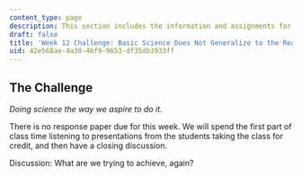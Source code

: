 ```yaml
---
content_type: page
description: This section includes the information and assignments for the week.
draft: false
title: 'Week 12 Challenge: Basic Science Does Not Generalize to the Real World'
uid: 42e568ae-4a30-4bf9-9653-df35db3933ff
---
```

## The Challenge

*Doing science the way we aspire to do it.*

There is no response paper due for this week. We will spend the first part of class time listening to presentations from the students taking the class for credit, and then have a closing discussion.

Discussion: What are we trying to achieve, again?